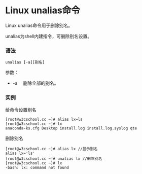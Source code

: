 # Linux unalias命令

Linux unalias命令用于删除别名。

unalias为shell内建指令，可删除别名设置。

### 语法

    unalias [-a][别名]

参数：

- -a 　删除全部的别名。

### 实例

给命令设置别名

    [root@w3cschool.cc ~]# alias lx=ls
    [root@w3cschool.cc ~]# lx
    anaconda-ks.cfg Desktop install.log install.log.syslog qte
    

删除别名

    [root@w3cschool.cc ~]# alias lx //显示别名
    alias lx='ls'
    [root@w3cschool.cc ~]# unalias lx //删除别名
    [root@w3cschool.cc ~]# lx
    -bash: lx: command not found
    
